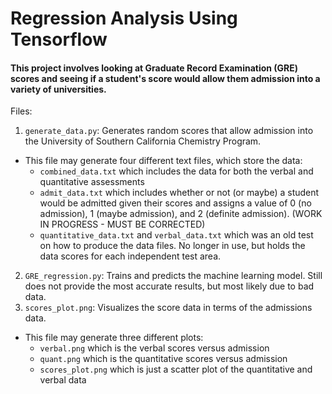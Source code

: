 # Regression Analysis Using Tensorflow

#### This project involves looking at Graduate Record Examination (GRE) scores and seeing if a student's score would allow them admission into a variety of universities.

Files:
1. `generate_data.py`: Generates random scores that allow admission into the University of Southern California Chemistry Program.
- This file may generate four different text files, which store the data:
    - `combined_data.txt` which includes the data for both the verbal and quantitative assessments
    - `admit_data.txt` which includes whether or not (or maybe) a student would be admitted given their scores and assigns a value of 0 (no admission), 1 (maybe admission), and 2 (definite admission). (WORK IN PROGRESS - MUST BE CORRECTED)
    - `quantitative_data.txt` and `verbal_data.txt` which was an old test on how to produce the data files. No longer in use, but holds the data scores for each independent test area.
2. `GRE_regression.py`: Trains and predicts the machine learning model. Still does not provide the most accurate results, but most likely due to bad data.
3. `scores_plot.png`: Visualizes the score data in terms of the admissions data.
- This file may generate three different plots:
    - `verbal.png` which is the verbal scores versus admission
    - `quant.png` which is the quantitative scores versus admission
    - `scores_plot.png` which is just a scatter plot of the quantitative and verbal data
